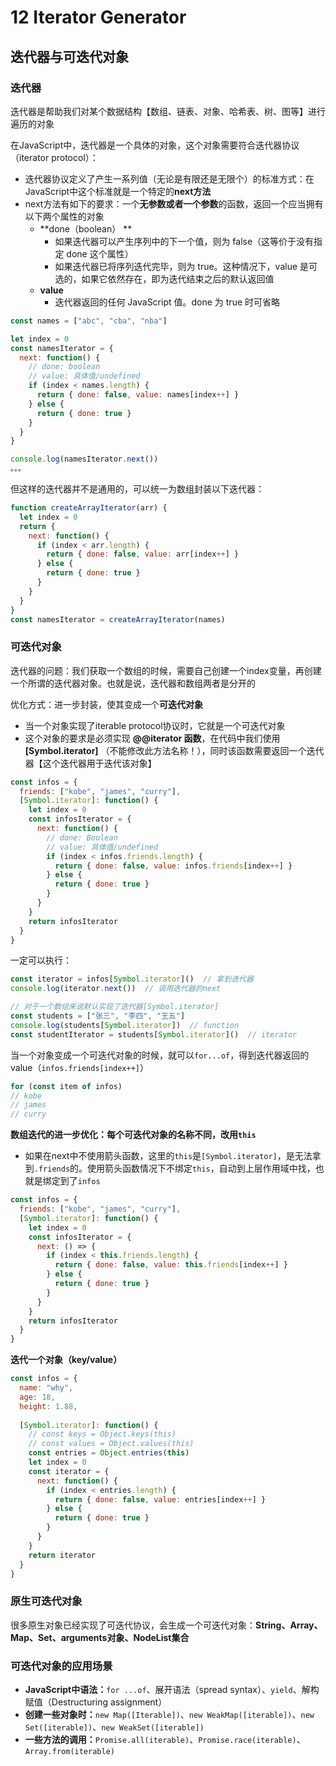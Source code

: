 # 12 Iterator Generator

## 迭代器与可迭代对象

### 迭代器

迭代器是帮助我们对某个数据结构【数组、链表、对象、哈希表、树、图等】进行遍历的对象

在JavaScript中，迭代器是一个具体的对象，这个对象需要符合迭代器协议（iterator protocol）：

- 迭代器协议定义了产生一系列值（无论是有限还是无限个）的标准方式：在JavaScript中这个标准就是一个特定的**next方法**
- next方法有如下的要求：一个**无参数或者一个参数**的函数，返回一个应当拥有以下两个属性的对象
  - **done（boolean） **
    - 如果迭代器可以产生序列中的下一个值，则为 false（这等价于没有指定 done 这个属性）
    - 如果迭代器已将序列迭代完毕，则为 true。这种情况下，value 是可选的，如果它依然存在，即为迭代结束之后的默认返回值
  - **value**
    - 迭代器返回的任何 JavaScript 值。done 为 true 时可省略

```js
const names = ["abc", "cba", "nba"]

let index = 0
const namesIterator = {
  next: function() {
    // done: boolean
    // value: 具体值/undefined
    if (index < names.length) {
      return { done: false, value: names[index++] }
    } else {
      return { done: true }
    }
  }
}

console.log(namesIterator.next())
。。。
```

但这样的迭代器并不是通用的，可以统一为数组封装以下迭代器：

```js
function createArrayIterator(arr) {
  let index = 0
  return {
    next: function() {
      if (index < arr.length) {
        return { done: false, value: arr[index++] }
      } else {
        return { done: true }
      }
    }
  }
}
const namesIterator = createArrayIterator(names)
```

### 可迭代对象

迭代器的问题：我们获取一个数组的时候，需要自己创建一个index变量，再创建一个所谓的迭代器对象。也就是说，迭代器和数组两者是分开的

优化方式：进一步封装，使其变成一个**可迭代对象**

- 当一个对象实现了iterable protocol协议时，它就是一个可迭代对象
- 这个对象的要求是必须实现 **@@iterator 函数**，在代码中我们使用 **[Symbol.iterator]** （不能修改此方法名称！），同时该函数需要返回一个迭代器【这个迭代器用于迭代该对象】

```js
const infos = {
  friends: ["kobe", "james", "curry"],
  [Symbol.iterator]: function() {
    let index = 0
    const infosIterator = {
      next: function() {
        // done: Boolean
        // value: 具体值/undefined
        if (index < infos.friends.length) {
          return { done: false, value: infos.friends[index++] }
        } else {
          return { done: true }
        }
      }
    }
    return infosIterator
  }
}
```

一定可以执行：

```js
const iterator = infos[Symbol.iterator]()  // 拿到迭代器
console.log(iterator.next())  // 调用迭代器的next

// 对于一个数组来说默认实现了迭代器[Symbol.iterator]
const students = ["张三", "李四", "王五"]
console.log(students[Symbol.iterator])  // function
const studentIterator = students[Symbol.iterator]()  // iterator
```

 当一个对象变成一个可迭代对象的时候，就可以`for...of`，得到迭代器返回的value（`infos.friends[index++]`）

```js
for (const item of infos)
// kobe
// james
// curry
```

**数组迭代的进一步优化：每个可迭代对象的名称不同，改用`this`**

- 如果在next中不使用箭头函数，这里的`this`是`[Symbol.iterator]`，是无法拿到`.friends`的。使用箭头函数情况下不绑定`this`，自动到上层作用域中找，也就是绑定到了`infos`

```js
const infos = {
  friends: ["kobe", "james", "curry"],
  [Symbol.iterator]: function() {
    let index = 0
    const infosIterator = {
      next: () => {
        if (index < this.friends.length) {
          return { done: false, value: this.friends[index++] }
        } else {
          return { done: true }
        }
      }
    }
    return infosIterator
  }
}
```

**迭代一个对象（key/value）**

```js
const infos = {
  name: "why",
  age: 18,
  height: 1.88,
    
  [Symbol.iterator]: function() {
    // const keys = Object.keys(this)
    // const values = Object.values(this)
    const entries = Object.entries(this)
    let index = 0
    const iterator = {
      next: function() {
        if (index < entries.length) {
          return { done: false, value: entries[index++] }
        } else {
          return { done: true }
        }
      }
    }
    return iterator
  }
}
```

### 原生可迭代对象

很多原生对象已经实现了可迭代协议，会生成一个可迭代对象：**String、Array、Map、Set、arguments对象、NodeList集合**

### 可迭代对象的应用场景

- **JavaScript中语法：**`for ...of`、展开语法（spread syntax）、`yield`、解构赋值（Destructuring assignment）
- **创建一些对象时：**`new Map([Iterable])`、`new WeakMap([iterable])`、`new Set([iterable])`、`new WeakSet([iterable])`
- **一些方法的调用：**`Promise.all(iterable)`、`Promise.race(iterable)`、`Array.from(iterable)`
